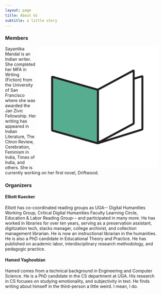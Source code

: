 ```yaml
---
layout: page
title: About Us
subtitle: a little story
---
```


### Members
<img align="right" src="/assets/img/logo.png" width="400">
Sayantika Mandal is an Indian writer. She completed her MFA in Writing (Fiction) from the University of San Francisco where she was awarded the Jan Zivic Fellowship. Her writing has appeared in Indian Literature, The Citron Review, Cerebration, Feminism in India, Times of India, and others. She is currently working on her first novel, Driftwood.

### Organizers
#### Elliott Kuecker
Elliott has co-coordinated reading groups as UGA-- Digital Humanities Working Group, Critical Digital Humanities Faculty Learning Circle, Education & Labor Reading Group-- and participated in many more. He has worked in libraries for over ten years, serving as a preservation assistant, digitization tech, stacks manager, college archivist, and collection management librarian. He is now an instructional librarian in the humanities. He is also a PhD candidate in Educational Theory and Practice. He has published on academic labor, interdisciplinary research methodology, and pedagogic practice. 

#### Hamed Yaghoobian
Hamed comes from a technical background in Engineering and Computer Science. He is a PhD candidate in the CS department at UGA. His research in CS focuses on studying emotionality, and subjectivity in text. He finds writing about himself in the third-person a little weird. I mean, I do.

